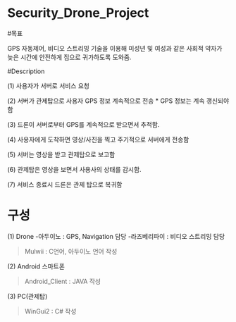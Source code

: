 # Security_Drone_Project

#목표

GPS 자동제어, 비디오 스트리밍 기술을 이용해 미성년 및 여성과 같은 사회적 약자가 늦은 시간에 안전하게 집으로 귀가하도록 도와줌.

#Description

(1) 사용자가 서버로 서비스 요청

(2) 서버가 관제탑으로 사용자 GPS 정보 계속적으로 전송  * GPS 정보는 계속 갱신되야함

(3) 드론이 서버로부터 GPS를 계속적으로 받으면서 추적함.

(4) 사용자에게 도착하면 영상/사진을 찍고 주기적으로 서버에게 전송함

(5) 서버는 영상을 받고 관제탑으로 보고함

(6) 관제탑은 영상을 보면서 사용사의 상태를 감시함.

(7) 서비스 종료시 드론은 관제 탑으로 복귀함

# 구성

(1) Drone
-아두이노 : GPS, Navigation 담당
-라즈베리파이 : 비디오 스트리밍 담당

>Mulwii : C언어, 아두이노 언어 작성


(2) Android 스마트폰

> Android_Client : JAVA 작성

(3) PC(관제탑)

>WinGui2 : C# 작성

